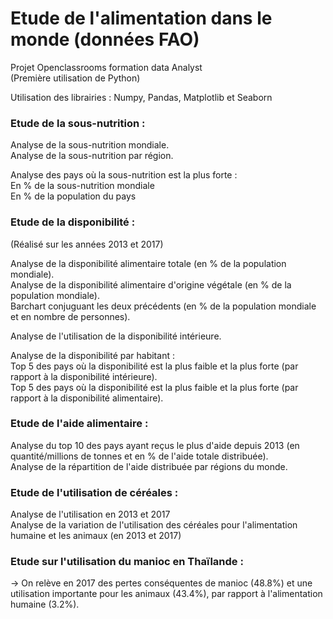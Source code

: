 # Etude de l'alimentation dans le monde (données FAO)
 
 Projet Openclassrooms formation data Analyst  
 (Première utilisation de Python)  


Utilisation des librairies : Numpy, Pandas, Matplotlib et Seaborn  


### Etude de la sous-nutrition : 

Analyse de la sous-nutrition mondiale.    
Analyse de la sous-nutrition par région. 

Analyse des pays où la sous-nutrition est la plus forte :  
En % de la sous-nutrition mondiale  
En % de la population du pays   

### Etude de la disponibilité :  
(Réalisé sur les années 2013 et 2017)

Analyse de la disponibilité alimentaire totale (en % de la population mondiale).  
Analyse de la disponibilité alimentaire d'origine végétale (en % de la population mondiale).  
Barchart conjuguant les deux précédents (en % de la population mondiale et en nombre de personnes). 

Analyse de l'utilisation de la disponibilité intérieure.  

Analyse de la disponibilité par habitant :  
Top 5 des pays où la disponibilité est la plus faible et la plus forte (par rapport à la disponibilité intérieure).  
Top 5 des pays où la disponibilité est la plus faible et la plus forte (par rapport à la disponibilité alimentaire).  

### Etude de l'aide alimentaire :  

Analyse du top 10 des pays ayant reçus le plus d'aide depuis 2013 (en quantité/millions de tonnes et en % de l'aide totale distribuée).  
Analyse de la répartition de l'aide distribuée par régions du monde.  

### Etude de l'utilisation de céréales :  

Analyse de l'utilisation en 2013 et 2017  
Analyse de la variation de l'utilisation des céréales pour l'alimentation humaine et les animaux (en 2013 et 2017)  

### Etude sur l'utilisation du manioc en Thaïlande :  

-> On relève en 2017 des pertes conséquentes de manioc (48.8%) et une utilisation importante pour les animaux (43.4%), par rapport à l'alimentation humaine (3.2%).  

